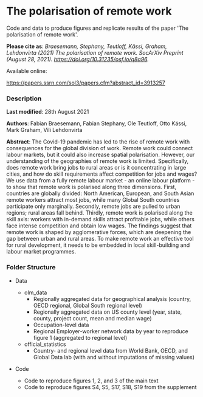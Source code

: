 # The polarisation of remote work

Code and data to produce figures and replicate results of the paper 'The polarisation of remote work'. 

__Please cite as__: _Braesemann, Stephany, Teutloff, Kässi, Graham, Lehdonvirta (2021) The polarisation of remote work. SocArXiv Preprint (August 28, 2021). https://doi.org/10.31235/osf.io/q8a96._ 

Available online:

https://papers.ssrn.com/sol3/papers.cfm?abstract_id=3913257


### Description

**Last modified**: 28th August 2021

**Authors**: Fabian Braesemann, Fabian Stephany, Ole Teutloff, Otto Kässi, Mark Graham, Vili Lehdonvirta

**Abstract**: The Covid-19 pandemic has led to the rise of remote work with consequences for the global division of work. 
Remote work could connect labour markets, but it could also increase spatial polarisation. However, our understanding of the geographies of remote work is limited. Specifically, does remote work bring jobs to rural areas or is it concentrating in large cities, and how do skill requirements affect competition for jobs and wages? We use data from a fully remote labour market - an online labour platform - to show that remote work is polarised along three dimensions. First, countries are globally divided: North American, European, and South Asian remote workers attract most jobs, while many Global South countries participate only marginally. Secondly, remote jobs are pulled to urban regions; rural areas fall behind. Thirdly, remote work is polarised along the skill axis: workers with in-demand skills attract profitable jobs, while others face intense competition and obtain low wages.
The findings suggest that remote work is shaped by agglomerative forces, which are deepening the gap between urban and rural areas. To make remote work an effective tool for rural development, it needs to be embedded in local skill-building and labour market programmes.

### Folder Structure

- Data
  - olm_data
    - Regionally aggregated data for geographical analysis (country, OECD regional, Global South regional level)
    - Regionally aggregated data on US county level (year, state, county, project count, mean and median wage)
    - Occupation-level data
    - Regional Employer-worker network data by year to reproduce figure 1 (aggregated to regional level)
  - official_statistics
    - Country- and regional level data from World Bank, OECD, and Global Data lab (with and without imputations of missing values)

- Code 
  - Code to reproduce figures 1, 2, and 3 of the main text
  - Code to reproduce figures S4, S5, S17, S18, S19 from the supplement

